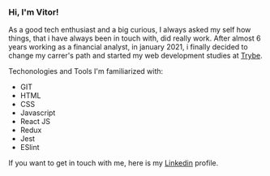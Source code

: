 ### Hi, I'm Vitor!

As a good tech enthusiast and a big curious, I always asked my self how things, that i have always been in touch with, did really work. After almost 6 years working as a financial analyst, in january 2021, i finally decided to change my carrer's path and started my web development studies at [Trybe](https://www.betrybe.com/).

Techonologies and Tools I'm familiarized with:

- GIT
- HTML
- CSS
- Javascript
- React JS
- Redux
- Jest
- ESlint

If you want to get in touch with me, here is my [Linkedin](https://www.linkedin.com/in/vitorguima/) profile.
